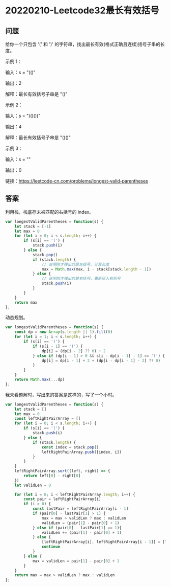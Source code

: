 # 20220210-Leetcode32最长有效括号

## 问题

给你一个只包含 '(' 和 ')' 的字符串，找出最长有效(格式正确且连续)括号子串的长度。

示例 1：

输入：s = "(()"

输出：2

解释：最长有效括号子串是 "()"

示例 2：

输入：s = ")()())"

输出：4

解释：最长有效括号子串是 "()()"

示例 3：

输入：s = ""

输出：0

链接：https://leetcode-cn.com/problems/longest-valid-parentheses


## 答案

利用栈，栈底存未被匹配的右括号的 index。

```JavaScript
var longestValidParentheses = function(s) {
    let stack = [-1]
    let max = 0
    for (let i = 0; i < s.length; i++) {
        if (s[i] == '(') {
            stack.push(i)
        } else {
            stack.pop()
            if (stack.length) {
            	// 说明刚才弹出的是左括号，计算长度
                max = Math.max(max, i - stack[stack.length - 1])
            } else {
            	// 说明刚才弹出的是右括号，重新压入右括号
                stack.push(i)
            }
        }
    }
    return max
};
```

动态规划。

```JavaScript
var longestValidParentheses = function(s) {
    const dp = new Array(s.length || 1).fill(0)
    for (let i = 1; i < s.length; i++) {
        if (s[i] == ')') {
            if (s[i - 1] == '(') {
                dp[i] = (dp[i - 2] ?? 0) + 2
            } else if (dp[i - 1] > 0 && s[i - dp[i - 1] - 1] == '(') {
                dp[i] = dp[i - 1] + 2 + (dp[i - dp[i - 1] - 2] ?? 0)
            }
        }
    }
    return Math.max(...dp)
};
```

我未看题解时，写出来的答案是这样的，写了一个小时。


```JavaScript
var longestValidParentheses = function(s) {
    let stack = []
    let max = 0
    const leftRightPairArray = []
    for (let i = 0; i < s.length; i++) {
        if (s[i] == '(') {
            stack.push(i)
        } else {
            if (stack.length) {
                const index = stack.pop()
                leftRightPairArray.push([index, i])
            } 
        }
    }
    leftRightPairArray.sort((left, right) => {
        return left[0] - right[0]
    })
    let validLen = 0

    for (let i = 0; i < leftRightPairArray.length; i++) {
        const pair = leftRightPairArray[i]
        if (i > 0) {
            const lastPair = leftRightPairArray[i - 1]
            if (pair[0] - lastPair[1] > 1) {
                max = max > validLen ? max : validLen
                validLen = (pair[1] - pair[0] + 1)
            } else if (pair[0] - lastPair[1] == 1){
                validLen += (pair[1] - pair[0] + 1)
            } else {
                [leftRightPairArray[i], leftRightPairArray[i - 1]] = [leftRightPairArray[i - 1], leftRightPairArray[i]]
                continue
            }
        } else {
            max = validLen = pair[1] - pair[0] + 1
        }
    }
    return max = max > validLen ? max : validLen
};
```


































